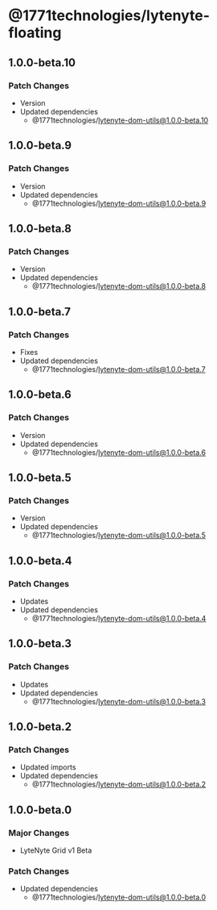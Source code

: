 # @1771technologies/lytenyte-floating

## 1.0.0-beta.10

### Patch Changes

- Version
- Updated dependencies
  - @1771technologies/lytenyte-dom-utils@1.0.0-beta.10

## 1.0.0-beta.9

### Patch Changes

- Version
- Updated dependencies
  - @1771technologies/lytenyte-dom-utils@1.0.0-beta.9

## 1.0.0-beta.8

### Patch Changes

- Version
- Updated dependencies
  - @1771technologies/lytenyte-dom-utils@1.0.0-beta.8

## 1.0.0-beta.7

### Patch Changes

- Fixes
- Updated dependencies
  - @1771technologies/lytenyte-dom-utils@1.0.0-beta.7

## 1.0.0-beta.6

### Patch Changes

- Version
- Updated dependencies
  - @1771technologies/lytenyte-dom-utils@1.0.0-beta.6

## 1.0.0-beta.5

### Patch Changes

- Version
- Updated dependencies
  - @1771technologies/lytenyte-dom-utils@1.0.0-beta.5

## 1.0.0-beta.4

### Patch Changes

- Updates
- Updated dependencies
  - @1771technologies/lytenyte-dom-utils@1.0.0-beta.4

## 1.0.0-beta.3

### Patch Changes

- Updates
- Updated dependencies
  - @1771technologies/lytenyte-dom-utils@1.0.0-beta.3

## 1.0.0-beta.2

### Patch Changes

- Updated imports
- Updated dependencies
  - @1771technologies/lytenyte-dom-utils@1.0.0-beta.2

## 1.0.0-beta.0

### Major Changes

- LyteNyte Grid v1 Beta

### Patch Changes

- Updated dependencies
  - @1771technologies/lytenyte-dom-utils@1.0.0-beta.0
